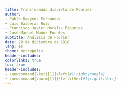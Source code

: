 ```yaml
---
title: Transformada discreta de Fourier
author: 
- Pablo Baeyens Fernández
- Luis Balderas Ruiz
- Francisco Javier Morales Piqueras
- José Manuel Muñoz Fuentes
subtitle: Análisis de Fourier
date: 20 de diciembre de 2018
lang: es
theme: metropolis
header-includes:
colorlinks: true
toc: true
header-includes:
- \newcommand{\ket}[1]{\left|#1\right\rangle}
- \newcommand{\norm}[1]{\left\lVert#1\right\rVert}
---
```

